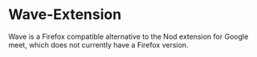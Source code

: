 # Wave-Extension
Wave is a Firefox compatible alternative to the Nod extension for Google meet, which does not currently have a Firefox version. 
